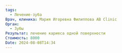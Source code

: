```yaml
---
tags:
  - Лечение-зуба
Врач, клиника: Мария Игоревна Филиппова AB Clinic
Орган:
  - Зубы
Результат: лечение кариеса одной поверхности
Стоимость: 8000
Date: 2024-08-08T14:34
---
```

